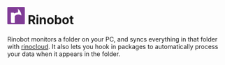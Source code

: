 
<h1>
  <img src="https://raw.githubusercontent.com/rinocloud/logos/master/png/square-reversed.png" width="40" style="margin-top:20px;"/> 
  Rinobot
</h1>

Rinobot monitors a folder on your PC, and syncs everything in that folder with [rinocloud](http://rinocloud.com).
It also lets you hook in packages to automatically process your data when it appears in the folder.

## 